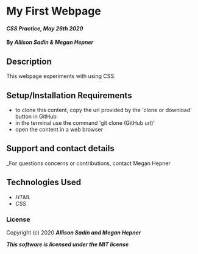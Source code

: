 # My First Webpage

#### _CSS Practice, May 26th 2020_

#### By _Allison Sadin & Megan Hepner_

## Description

This webpage experiments with using CSS.

## Setup/Installation Requirements

* to clone this content, copy the url provided by the 'clone or download' button in GitHub
* in the terminal use the command 'git clone (GitHub url)'
* open the content in a web browser

## Support and contact details

_For questions concerns or contributions, contact Megan Hepner

## Technologies Used

* _HTML_
* _CSS_

### License

Copyright (c) 2020 **_Allison Sadin and Megan Hepner_**

**_This software is licensed under the MIT license_**